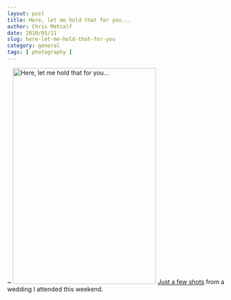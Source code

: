 ```yaml
---
layout: post
title: Here, let me hold that for you...
author: Chris Metcalf
date: 2010/05/11
slug: here-let-me-hold-that-for-you
category: general
tags: [ photography ]
---
```


~
<a href="http://www.flickr.com/photos/chrismetcalf/4598050364/in/set-72157624037990480"><img alt="Here, let me hold that for you..." src="http://farm2.static.flickr.com/1187/4598050364_1fa882b108.jpg" title="Here, let me hold that for you..." width="332" height="500" /></a>
<a href="http://www.flickr.com/photos/chrismetcalf/sets/72157624037990480/">Just a few shots</a> from a wedding I attended this weekend.
